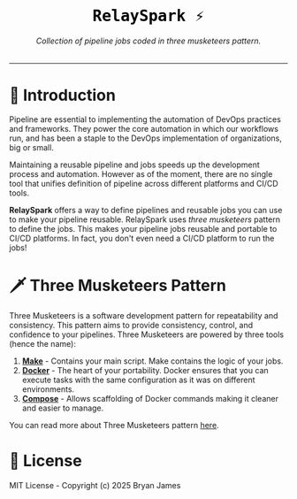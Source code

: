 <div align="center">
  <!-- <img src="https://helm.sh/img/helm.svg" title="Helm" alt="Helm" width="256" height="256" style="filter: url(#glow);" /> -->

<svg xmlns="http://www.w3.org/2000/svg" version="1.1" height="0">
  <defs>
    <filter id="glow">
      <feGaussianBlur stdDeviation="15" result="coloredBlur"/>
      <feMerge>
        <feMergeNode in="coloredBlur"/>
        <feMergeNode in="SourceGraphic"/>
      </feMerge>
    </filter>
  </defs>
</svg>

<link href="https://fonts.googleapis.com/css?family=Onest&display=swap" rel="stylesheet">

<h1 style="font-family: Onest, monospace; color: black; ">RelaySpark ⚡</h1>
<h6>Collection of pipeline jobs coded in three musketeers pattern.</h6>

</div>

---

# 📜 Introduction

Pipeline are essential to implementing the  automation of DevOps practices and frameworks. They power the core automation in which our workflows run, and has been a staple to the DevOps implementation of organizations, big or small.

Maintaining a reusable pipeline and jobs speeds up the development process and automation. However as of the moment, there are no single tool that unifies definition of pipeline across different platforms and CI/CD tools.

**RelaySpark** offers a way to define pipelines and reusable jobs you can use to make your pipeline reusable. RelaySpark uses *three musketeers* pattern to define the jobs. This makes your pipeline jobs reusable and portable to CI/CD platforms. In fact, you don't even need a CI/CD platform to run the jobs!

# 🗡️ Three Musketeers Pattern

Three Musketeers is a software development pattern for repeatability and consistency. This pattern aims to provide consistency, control, and confidence to your pipelines. Three Musketeers are powered by three tools (hence the name):

1. **[Make](https://www.gnu.org/software/make/)** - Contains your main script. Make contains the logic of your jobs.
2. **[Docker](https://docs.docker.com/get-started/introduction/)** - The heart of your portability. Docker ensures that you can execute tasks with the same configuration as it was on different environments.
3. **[Compose](https://docs.docker.com/compose/)** - Allows scaffolding of Docker commands making it cleaner and easier to manage.

You can read more about Three Musketeers pattern [here](https://3musketeers.pages.dev/guide/).

# 📄 License

MIT License - Copyright (c) 2025 Bryan James
